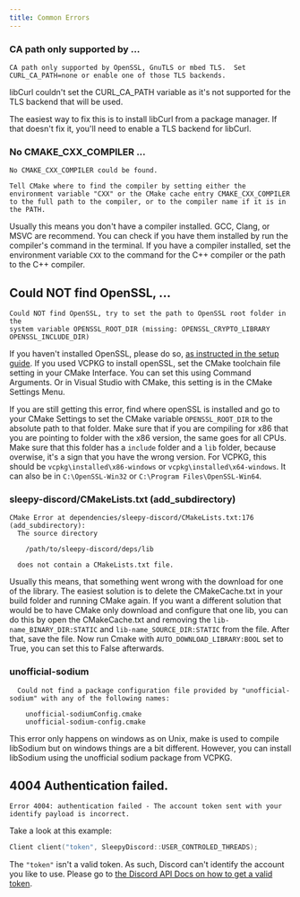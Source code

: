 ```yaml
---
title: Common Errors
---
```


### CA path only supported by ...

```console
CA path only supported by OpenSSL, GnuTLS or mbed TLS.  Set CURL_CA_PATH=none or enable one of those TLS backends.
```

libCurl couldn't set the CURL_CA_PATH variable as it's not supported for the TLS backend that will be used.

The easiest way to fix this is to install libCurl from a package manager. If that doesn't fix it, you'll need to enable a TLS backend for libCurl.

### No CMAKE_CXX_COMPILER ...

```console
No CMAKE_CXX_COMPILER could be found.

Tell CMake where to find the compiler by setting either the environment variable "CXX" or the CMake cache entry CMAKE_CXX_COMPILER to the full path to the compiler, or to the compiler name if it is in the PATH.
```

Usually this means you don't have a compiler installed. GCC, Clang, or MSVC are recommend. You can check if you have them installed by run the compiler's command in the terminal. If you have a compiler installed, set the environment variable ``CXX`` to the command for the C++ compiler or the path to the C++ compiler.

## Could NOT find OpenSSL, ...

```console
Could NOT find OpenSSL, try to set the path to OpenSSL root folder in the
system variable OPENSSL_ROOT_DIR (missing: OPENSSL_CRYPTO_LIBRARY
OPENSSL_INCLUDE_DIR)
```

If you haven't installed OpenSSL, please do so, [as instructed in the setup guide](/docs/setup-standard#what-you-need). If you used VCPKG to install openSSL, set the CMake toolchain file setting in your CMake Interface. You can set this using Command Arguments. Or in Visual Studio with CMake, this setting is in the CMake Settings Menu.

If you are still getting this error, find where openSSL is installed and go to your CMake Settings to set the CMake variable ``OPENSSL_ROOT_DIR`` to the absolute path to that folder. Make sure that if you are compiling for x86 that you are pointing to folder with the x86 version, the same goes for all CPUs. Make sure that this folder has a ``include`` folder and a ``lib`` folder, because overwise, it's a sign that you have the wrong version. For VCPKG, this should be ``vcpkg\installed\x86-windows`` or ``vcpkg\installed\x64-windows``. It can also be in ``C:\OpenSSL-Win32`` or ``C:\Program Files\OpenSSL-Win64``.

### sleepy-discord/CMakeLists.txt (add_subdirectory)

```console
CMake Error at dependencies/sleepy-discord/CMakeLists.txt:176 (add_subdirectory):
  The source directory

    /path/to/sleepy-discord/deps/lib

  does not contain a CMakeLists.txt file.
```

Usually this means, that something went wrong with the download for one of the library. The easiest solution is to delete the CMakeCache.txt in your build folder and running CMake again. If you want a different solution that would be to have CMake only download and configure that one lib, you can do this by open the CMakeCache.txt and removing the ``lib-name_BINARY_DIR:STATIC`` and ``lib-name_SOURCE_DIR:STATIC`` from the file. After that, save the file. Now run Cmake with ``AUTO_DOWNLOAD_LIBRARY:BOOL`` set to True, you can set this to False afterwards.

### unofficial-sodium

```console
  Could not find a package configuration file provided by "unofficial-sodium" with any of the following names:

    unofficial-sodiumConfig.cmake
    unofficial-sodium-config.cmake
```

This error only happens on windows as on Unix, make is used to compile libSodium but on windows things are a bit different. However, you can install libSodium using the unofficial sodium package from VCPKG.

## 4004 Authentication failed.

```console
Error 4004: authentication failed - The account token sent with your identify payload is incorrect.
```

Take a look at this example:

```cpp
Client client("token", SleepyDiscord::USER_CONTROLED_THREADS);
```

The ``"token"`` isn't a valid token. As such, Discord can't identify the account you like to use. Please go to [the Discord API Docs on how to get a valid token](https://discord.com/developers/docs/reference#authentication).